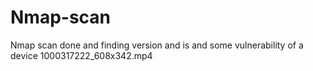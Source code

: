 # Nmap-scan
Nmap scan done and finding version and is and some vulnerability of a device 
1000317222_608x342.mp4
